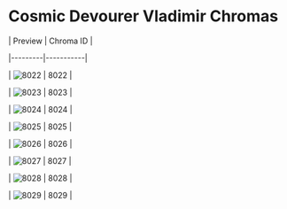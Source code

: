 # Cosmic Devourer Vladimir Chromas


| Preview | Chroma ID |

|---------|-----------|

| ![8022](https://raw.communitydragon.org/latest/plugins/rcp-be-lol-game-data/global/default/v1/champion-chroma-images/8/8022.png) | 8022 |

| ![8023](https://raw.communitydragon.org/latest/plugins/rcp-be-lol-game-data/global/default/v1/champion-chroma-images/8/8023.png) | 8023 |

| ![8024](https://raw.communitydragon.org/latest/plugins/rcp-be-lol-game-data/global/default/v1/champion-chroma-images/8/8024.png) | 8024 |

| ![8025](https://raw.communitydragon.org/latest/plugins/rcp-be-lol-game-data/global/default/v1/champion-chroma-images/8/8025.png) | 8025 |

| ![8026](https://raw.communitydragon.org/latest/plugins/rcp-be-lol-game-data/global/default/v1/champion-chroma-images/8/8026.png) | 8026 |

| ![8027](https://raw.communitydragon.org/latest/plugins/rcp-be-lol-game-data/global/default/v1/champion-chroma-images/8/8027.png) | 8027 |

| ![8028](https://raw.communitydragon.org/latest/plugins/rcp-be-lol-game-data/global/default/v1/champion-chroma-images/8/8028.png) | 8028 |

| ![8029](https://raw.communitydragon.org/latest/plugins/rcp-be-lol-game-data/global/default/v1/champion-chroma-images/8/8029.png) | 8029 |